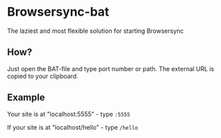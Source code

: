 # Browsersync-bat
The laziest and most flexible solution for starting Browsersync


## How?
Just open the BAT-file and type port number or path. The external URL is copied to your clipboard.


## Example
Your site is at "localhost:5555" - type `:5555`

If your site is at "localhost/hello" - type `/hello`
